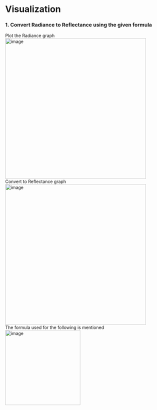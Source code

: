 # Visualization
### 1.  Convert Radiance to Reflectance using the given formula<br>
Plot the Radiance graph<br>
<img width="450" alt="image" src="https://github.com/user-attachments/assets/4aba0144-b02f-42d2-869a-85f05e11bfd9"><br>
Convert to Reflectance graph <br>
<img width="450" alt="image" src="https://github.com/user-attachments/assets/9809afad-67aa-483c-b2ed-b1b8195bb148"><br>
The formula used for the following is mentioned<br>
<img width="240" alt="image" src="https://github.com/user-attachments/assets/e52b57c1-13c3-4c94-b8d8-f93a1b39406a">



